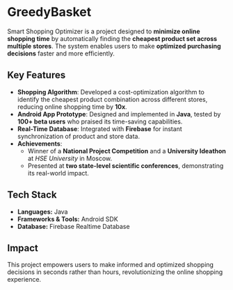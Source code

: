 # GreedyBasket
Smart Shopping Optimizer is a project designed to **minimize online shopping time** by automatically finding the **cheapest product set across multiple stores**. The system enables users to make **optimized purchasing decisions** faster and more efficiently.

## Key Features
- **Shopping Algorithm**: Developed a cost-optimization algorithm to identify the cheapest product combination across different stores, reducing online shopping time by **10x**.  
- **Android App Prototype**: Designed and implemented in **Java**, tested by **100+ beta users** who praised its time-saving capabilities.  
- **Real-Time Database**: Integrated with **Firebase** for instant synchronization of product and store data.  
- **Achievements**:  
  - Winner of a **National Project Competition** and a **University Ideathon** at *HSE University* in Moscow.  
  - Presented at **two state-level scientific conferences**, demonstrating its real-world impact.  

## Tech Stack
- **Languages:** Java  
- **Frameworks & Tools:** Android SDK  
- **Database:** Firebase Realtime Database  

## Impact
This project empowers users to make informed and optimized shopping decisions in seconds rather than hours, revolutionizing the online shopping experience.
